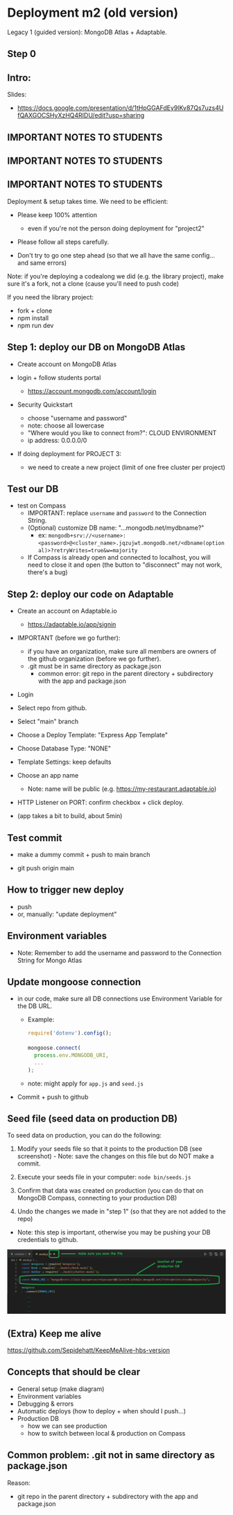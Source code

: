 
# Deployment m2 (old version)


Legacy 1 (guided version): MongoDB Atlas + Adaptable.


<!--

Status: draft




Notes from Karina:
https://docs.google.com/document/d/1TB0Eh8ikV2KEcuGymv0790Osn43kzlRiwVDLxzmLm3w/edit?usp=sharing

Gist for MongoDB Atlas:
https://gist.github.com/TA-Remote/80801bf13ce27844e1b5b50f858436c7

Gist for Adaptable:
https://gist.github.com/TA-Remote/fa2324189c28491e4f8e16accbc05bf6


-->









## Step 0








<!--


ASK IN ADVANCE:



Choose public name for your app.
- ex: my-restaurant.subdomain.com


Choose, from each group, 2 roles:
- Student A: will deploy your project 2
- Student B: will deploy library-project (make sure you have the project available & running)


Those doing the library project, make sure you have it ready in your computer. If you need to replicate:
- fork + clone
- npm install
- npm run dev

-->






## Intro:

Slides:
- https://docs.google.com/presentation/d/1tHpGGAFdEy9lKv87Qs7uzs4UfQAXGOCSHyXzHQ4RIDU/edit?usp=sharing





<!--

Note:

- choose who will deploy "project2" vs "library project"

- if you're deploying a codealong we did (e.g. the library project), make sure it's a fork, not a clone (cause you'll need to push code)
-->



## IMPORTANT NOTES TO STUDENTS
## IMPORTANT NOTES TO STUDENTS
## IMPORTANT NOTES TO STUDENTS



Deployment & setup takes time. We need to be efficient:


- Please keep 100% attention
  - even if you're not the person doing deployment for "project2"

- Please follow all steps carefully.

- Don't try to go one step ahead (so that we all have the same config... and same errors) 

Note: if you're deploying a codealong we did (e.g. the library project), make sure it's a fork, not a clone (cause you'll need to push code)


If you need the library project:
- fork + clone
- npm install
- npm run dev



<!-- 

do not push button...

- ![Do not push button](../media/images/do-not-push-button.png "Do not push button")

-->




## Step 1: deploy our DB on MongoDB Atlas

<!-- for up-to-date steps & screenshots, check students portal -->


- Create account on MongoDB Atlas

- login + follow students portal
  - https://account.mongodb.com/account/login

- Security Quickstart
  - choose "username and password"
  - note: choose all lowercase
  - "Where would you like to connect from?": CLOUD ENVIRONMENT
  - ip address: 0.0.0.0/0


- If doing deployment for PROJECT 3: 
  - we need to create a new project (limit of one free cluster per project)





## Test our DB
- test on Compass
  - IMPORTANT: replace `username` and `password` to the Connection String.
  - (Optional) customize DB name: "...mongodb.net/mydbname?"
      - ex: `mongodb+srv://<username>:<password>@<cluster_name>.jqzujwt.mongodb.net/<dbname(optional)>?retryWrites=true&w=majority`
  - If Compass is already open and connected to localhost, you will need to close it and open (the button to "disconnect" may not work, there's a bug)





## Step 2: deploy our code on Adaptable


- Create an account on Adaptable.io
  - https://adaptable.io/app/signin


- IMPORTANT (before we go further):
  - if you have an organization, make sure all members are owners of the github organization (before we go further).
  - .git must be in same directory as package.json
    - common error: git repo in the parent directory + subdirectory with the app and package.json 




- Login 

- Select repo from github.

- Select "main" branch

- Choose a Deploy Template: "Express App Template"

- Choose Database Type: "NONE"
  <!-- UPDATE: don't choose DB on Adaptable (deploy will be a bit faster) -->

- Template Settings: keep defaults

- Choose an app name
  - Note: name will be public (e.g. https://my-restaurant.adaptable.io)
  <!-- break (so that they agree on the name) -->


- HTTP Listener on PORT: confirm checkbox + click deploy.

- (app takes a bit to build, about 5min)
  <!-- break / pictionary here ??? -->



## Test commit

- make a dummy commit + push to main branch

- git push origin main




## How to trigger new deploy
- push
- or, manually: "update deployment"





## Environment variables

- Note: Remember to add the username and password to the Connection String for Mongo Atlas
  





## Update mongoose connection 

- in our code, make sure all DB connections use Environment Variable for the DB URL.

  - Example: 
    
    ```js
    require('dotenv').config(); 

    mongoose.connect(
      process.env.MONGODB_URI, 
      ...
    );
    ```

  - note: might apply for `app.js` and `seed.js`



- Commit + push to github 






## Seed file (seed data on production DB)

<!-- @LT: share instructions on Slack (no need to demo) -->


To seed data on production, you can do the following:

  1. Modify your seeds file so that it points to the production DB (see screenshot)
    - Note: save the changes on this file but do NOT make a commit.

  2. Execute your seeds file in your computer: `node bin/seeds.js`

  3. Confirm that data was created on production (you can do that on MongoDB Compass, connecting to your production DB)

  4. Undo the changes we made in "step 1" (so that they are not added to the repo)
  - Note: this step is important, otherwise you may be pushing your DB credentials to github.

  
![Seed on production](../media/images/seed-adaptable.png)




## (Extra) Keep me alive

https://github.com/Sepidehatt/KeepMeAlive-hbs-version

<!--
Note (Keep me alive):
- Model.countDocuments() instead of .find() (less chances of students returning the response from DB)
-->



## Concepts that should be clear

- General setup (make diagram)
- Environment variables
- Debugging & errors
- Automatic deploys (how to deploy + when should I push...)
- Production DB
  - how we can see production
  - how to switch between local & production on Compass

<!--

Error: 405 from Adaptable

- Jan 2023: me + 4 students had that error
- when we test with Postman, we get a 405 "Not allowed"
- in the response body, can see "nginx" (it's probably an error from Adaptable, not from our code)
- Quick Fix: create a new app on Adaptable (so far it has worked for 2 out of 2)

UPDATE: they mentioned they had an issue with their load balancer. Should not happen again.

-->


## Common problem: .git not in same directory as package.json

Reason:
- git repo in the parent directory + subdirectory with the app and package.json 



